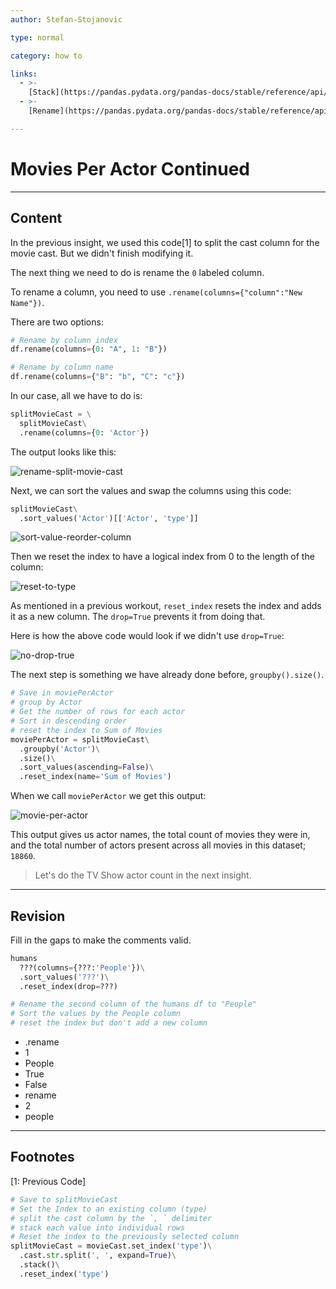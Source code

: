 ```yaml
---
author: Stefan-Stojanovic

type: normal

category: how to

links:
  - >- 
    [Stack](https://pandas.pydata.org/pandas-docs/stable/reference/api/pandas.DataFrame.stack.html){documentation}
  - >- 
    [Rename](https://pandas.pydata.org/pandas-docs/stable/reference/api/pandas.DataFrame.rename.html){documentation}

---
```


# Movies Per Actor Continued

---
## Content

In the previous insight, we used this code[1] to split the cast column for the movie cast. But we didn't finish modifying it.

The next thing we need to do is rename the `0` labeled column.

To rename a column, you need to use `.rename(columns={"column":"New Name"})`.

There are two options:
```python
# Rename by column index
df.rename(columns={0: "A", 1: "B"})

# Rename by column name
df.rename(columns={"B": "b", "C": "c"})
```

In our case, all we have to do is:
```python
splitMovieCast = \
  splitMovieCast\
  .rename(columns={0: 'Actor'})
```

The output looks like this:

![rename-split-movie-cast](https://img.enkipro.com/ebb6cd3ba5f0f6806fb22eb8650e5244.png)

Next, we can sort the values and swap the columns using this code:

```python
splitMovieCast\
  .sort_values('Actor')[['Actor', 'type']]
```

![sort-value-reorder-column](https://img.enkipro.com/766cd3b731d60c2f5434041b4a2b4478.png)

Then we reset the index to have a logical index from 0 to the length of the column:

![reset-to-type](https://img.enkipro.com/8f8a386e584d4a9c61c4ce051636417b.png)


As mentioned in a previous workout, `reset_index` resets the index and adds it as a new column. The `drop=True` prevents it from doing that.

Here is how the above code would look if we didn't use `drop=True`:

![no-drop-true](https://img.enkipro.com/f2aad21978de43d81590aa1a80f9e2f2.png)

The next step is something we have already done before, `groupby().size()`.

```py
# Save in moviePerActor
# group by Actor
# Get the number of rows for each actor
# Sort in descending order
# reset the index to Sum of Movies
moviePerActor = splitMovieCast\
  .groupby('Actor')\
  .size()\
  .sort_values(ascending=False)\
  .reset_index(name='Sum of Movies')
```

When we call `moviePerActor` we get this output:

![movie-per-actor](https://img.enkipro.com/0abc712cb32ead2f1275255e3d4c605a.png)

This output gives us actor names, the total count of movies they were in, and the total number of actors present across all movies in this dataset; `18860`.

> Let's do the TV Show actor count in the next insight.

---

## Revision

Fill in the gaps to make the comments valid.

```py
humans
  ???(columns={???:'People'})\
  .sort_values('???')\
  .reset_index(drop=???)

# Rename the second column of the humans df to "People"
# Sort the values by the People column
# reset the index but don't add a new column

```

- .rename
- 1
- People
- True
- False
- rename
- 2
- people


---
## Footnotes
[1: Previous Code]

```python
# Save to splitMovieCast
# Set the Index to an existing column (type)
# split the cast column by the `, ` delimiter
# stack each value into individual rows
# Reset the index to the previously selected column
splitMovieCast = movieCast.set_index('type')\
  .cast.str.split(', ', expand=True)\
  .stack()\
  .reset_index('type')
```